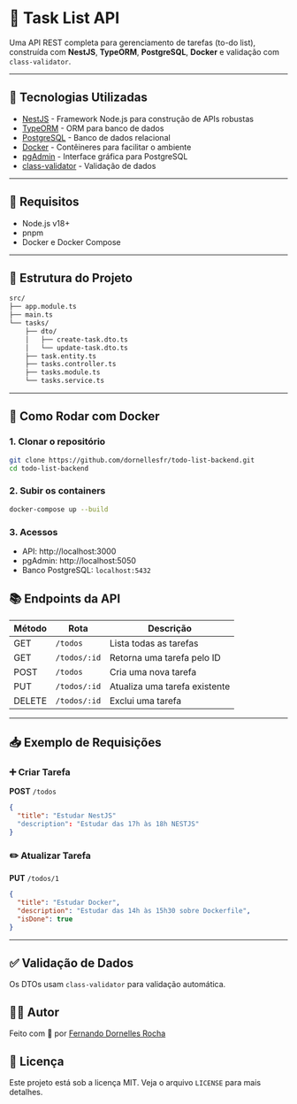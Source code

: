 # 📝 Task List API

Uma API REST completa para gerenciamento de tarefas (to-do list), construída com **NestJS**, **TypeORM**, **PostgreSQL**, **Docker** e validação com `class-validator`.

---

## 🚀 Tecnologias Utilizadas

- [NestJS](https://nestjs.com/) - Framework Node.js para construção de APIs robustas
- [TypeORM](https://typeorm.io/) - ORM para banco de dados
- [PostgreSQL](https://www.postgresql.org/) - Banco de dados relacional
- [Docker](https://www.docker.com/) - Contêineres para facilitar o ambiente
- [pgAdmin](https://www.pgadmin.org/) - Interface gráfica para PostgreSQL
- [class-validator](https://github.com/typestack/class-validator) - Validação de dados

---

## 📌 Requisitos

- Node.js v18+
- pnpm
- Docker e Docker Compose

---

## 📁 Estrutura do Projeto

```bash
src/
├── app.module.ts
├── main.ts
└── tasks/
    ├── dto/
    │   ├── create-task.dto.ts
    │   └── update-task.dto.ts
    ├── task.entity.ts
    ├── tasks.controller.ts
    ├── tasks.module.ts
    └── tasks.service.ts
```

---

## 🐳 Como Rodar com Docker

### 1. Clonar o repositório

```bash
git clone https://github.com/dornellesfr/todo-list-backend.git
cd todo-list-backend
```

### 2. Subir os containers

```bash
docker-compose up --build
```

### 3. Acessos

- API: http://localhost:3000
- pgAdmin: http://localhost:5050
- Banco PostgreSQL: `localhost:5432`

## 📚 Endpoints da API

| Método | Rota         | Descrição                     |
| ------ | ------------ | ----------------------------- |
| GET    | `/todos`     | Lista todas as tarefas        |
| GET    | `/todos/:id` | Retorna uma tarefa pelo ID    |
| POST   | `/todos`     | Cria uma nova tarefa          |
| PUT    | `/todos/:id` | Atualiza uma tarefa existente |
| DELETE | `/todos/:id` | Exclui uma tarefa             |

---

## 📥 Exemplo de Requisições

### ➕ Criar Tarefa

**POST** `/todos`

```json
{
  "title": "Estudar NestJS"
  "description": "Estudar das 17h às 18h NESTJS"
}
```

### ✏️ Atualizar Tarefa

**PUT** `/todos/1`

```json
{
  "title": "Estudar Docker",
  "description": "Estudar das 14h às 15h30 sobre Dockerfile",
  "isDone": true
}
```

---

## ✅ Validação de Dados

Os DTOs usam `class-validator` para validação automática.

## 🧑‍💻 Autor

Feito com 💙 por [Fernando Dornelles Rocha](https://github.com/dornellesfr)

## 📄 Licença

Este projeto está sob a licença MIT. Veja o arquivo `LICENSE` para mais detalhes.
